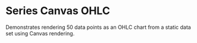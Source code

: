 # Series Canvas OHLC

Demonstrates rendering 50 data points as an OHLC chart from a static data set using Canvas rendering.
